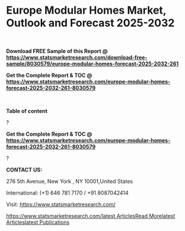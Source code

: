 <h1>Europe Modular Homes Market, Outlook and Forecast 2025-2032</h1><br/><p><strong>Download FREE Sample of this Report @ <a href="https://www.statsmarketresearch.com/download-free-sample/8030579/europe-modular-homes-forecast-2025-2032-261">https://www.statsmarketresearch.com/download-free-sample/8030579/europe-modular-homes-forecast-2025-2032-261</a></strong></p>
 
 
 
 <div><b>Get the Complete Report & TOC @ <a href="https://www.statsmarketresearch.com/europe-modular-homes-forecast-2025-2032-261-8030579">https://www.statsmarketresearch.com/europe-modular-homes-forecast-2025-2032-261-8030579</a></b></div>
 
 
 
 <p><br />
 
 <b>Table of content</b></p>
 
 
 
 <p>? </p>
 
 
 
 <div><b>Get the Complete Report & TOC @ <a href="https://www.statsmarketresearch.com/europe-modular-homes-forecast-2025-2032-261-8030579">https://www.statsmarketresearch.com/europe-modular-homes-forecast-2025-2032-261-8030579</a></b></div>
 
 
 
 <p>? </p>
 
 
 
 <p><b>CONTACT US:</b><br />
 
 276 5th Avenue, New York , NY 10001,United States<br />
 
 International: (+1) 646 781 7170 / +91 8087042414<br />
 
 Visit: <a href="https://www.statsmarketresearch.com/">https://www.statsmarketresearch.com/</a><br />
 
 <a href="https://gyeongbokgung.com">https://www.statsmarketresearch.com/</a><a href="https://hallyeomaritime.com">latest Articles</a><a href="https://jingwansa.com">Read More</a><a href="https://nguoiviet.jp/">latest Articles</a><a href="https://www.intelmarketresearch.com/">latest Publications</a></p>